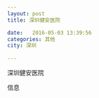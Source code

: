 ```yaml
--- 
layout: post 
title: 深圳健安医院

date:   2016-05-03 13:39:56 
categories: 其他  
city: 深圳
  
--- 
```

   
深圳健安医院

信息

